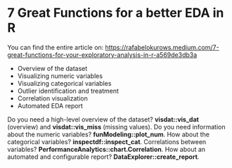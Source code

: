 # 7 Great Functions for a better EDA in R

You can find the entire article on:
https://rafabelokurows.medium.com/7-great-functions-for-your-exploratory-analysis-in-r-a569de3db3a

- Overview of the dataset  
- Visualizing numeric variables  
- Visualizing categorical variables
- Outlier identification and treatment
- Correlation visualization
- Automated EDA report

Do you need a high-level overview of the dataset? **visdat::vis_dat** (overview) and **visdat::vis_miss** (missing values).
Do you need information about the numeric variables? **funModeling::plot_num**.
How about the categorical variables? **inspectdf::inspect_cat**.
Correlations between variables? **PerformanceAnalytics::chart.Correlation**.
How about an automated and configurable report? **DataExplorer::create_report**.
